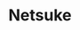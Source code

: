 ---
layout: art
title: Netsuke
description: Personal Illustration
medium: Watercolor, Graphite, and Digital 
image: netsuke.jpeg
---